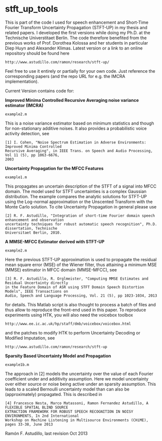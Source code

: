 stft_up_tools
=============

This is part of the code I used for speech enhancement and Short-Time Fourier Transform Uncertainty Propagation (STFT-UP) in my thesis and related papers. I developed the first versions while doing my Ph.D. at the Technische Universtitaet Berlin. The code therefore benefited from the previous works of Prof. Dorothea Kolossa and her students in particular Diep Huyn and Alexander Klimas. Latest version or a link to an online repository should be found here

    http://www.astudillo.com/ramon/research/stft-up/ 

Feel free to use it entirely or partially for your own code. Just reference the corresponding papers (and the repo URL for e.g. the IMCRA implementation). 

Current Version contains code for:

**Improved Minima Controlled Recursive Averaging noise variance estimator (IMCRA)** 

    example2.m

This is a noise variance estimator based on minimum statistics and though for non-stationary additive noises. It also provides a probabilistic voice activity detection, see 

    [1] I. Cohen, "Noise Spectrum Estimation in Adverse Environments: Improved Minima Controlled 
    Recursive Averaging", in IEEE Trans. on Speech and Audio Processing, Vol 11 (5), pp 1063-6676,
    2003  

**Uncertainty Propagation for the MFCC Features**

    example1.m

This propagates an uncertain description of the STFT of a signal into MFCC domain. The model used for STFT uncertainties is a complex Gaussian distribution. The example compares the analytic solutions for STFT-UP using the Log-normal approximation or the Unscented Transform with the Monte Carlo solution. To cite Uncertainty Propagation in general please use

    [2] R. F. Astudillo, "Integration of short-time Fourier domain speech enhancement and observation
    uncertainty techniques for robust automatic speech recognition", Ph.D. dissertation, Technische 
    Universitaet Berlin, 2010.

**A MMSE-MFCC Estimator derived with STFT-UP**

    example2.m

Here the previous STFT-UP approximation is used to propagate the residual mean square error (MSE) of the Wiener filter, thus attaining a minimum MSE (MMSE) estimator in MFCC domain (MMSE-MFCC), see

    [3] R. F. Astudillo, R. Orglmeister, "Computing MMSE Estimates and Residual Uncertainty directly
    in the Feature Domain of ASR using STFT Domain Speech Distortion Models", IEEE Transactions on
    Audio, Speech and Language Processing, Vol. 21 (5), pp 1023-1034, 2013

for details. This Matlab script is also thought to process a batch of files and thus allow to reproduce the front-end used in this paper. To reproduce experiments using HTK, you will also need the voicebox toolbox   

    http://www.ee.ic.ac.uk/hp/staff/dmb/voicebox/voicebox.html 

and the patches to modify HTK to perform Uncertainty Decoding or Modified Imputation, see

    http://www.astudillo.com/ramon/research/stft-up

**Sparsity Based Uncertainty Model and Propagation**

    example1b.m

The approach in [2] models the uncertainty over the value of each Fourier coefficient under and additivity assumption. Here we model uncertainty over either source or noise being active under an sparsity assumption. This leads to a scaled Bernoulli uncertainty model than can also be (approximately) propagated. This is described in

    [4] Francesco Nesta, Marco Matassoni, Ramon Fernandez Astudillo, A FLEXIBLE SPATIAL BLIND SOURCE 
    EXTRACTION FRAMEWORK FOR ROBUST SPEECH RECOGNITION IN NOISY ENVIRONMENTS, In 2nd International 
    Workshop on Machine Listening in Multisource Environments (CHiME), pages 33-38, June 2013

Ramón F. Astudillo, last revision Oct 2013
